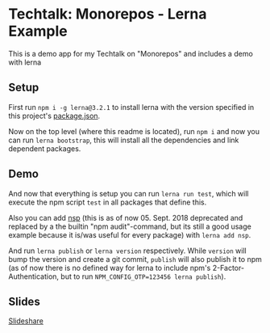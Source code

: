 # Techtalk: Monorepos - Lerna Example

This is a demo app for my Techtalk on "Monorepos" and includes a demo with lerna

## Setup

First run `npm i -g lerna@3.2.1` to install lerna with the version specified in this project's [package.json](./package.json).

Now on the top level (where this readme is located), run `npm i` and now you can run `lerna bootstrap`, this will install all the dependencies and link dependent packages.

## Demo
And now that everything is setup you can run `lerna run test`, which will execute the npm script `test` in all packages that define this.

Also you can add [nsp](https://github.com/nodesecurity/nsp) (this is as of now 05. Sept. 2018 deprecated and replaced by a the builtin "npm audit"-command, but its still a good usage example because it is/was useful for every package) with `lerna add nsp`.

And run `lerna publish` or `lerna version` respectively. While `version` will bump the version and create a git commit, `publish` will also publish it to npm (as of now there is no defined way for lerna to include npm's 2-Factor-Authentication, but to run `NPM_CONFIG_OTP=123456 lerna publish`).

## Slides

[Slideshare](https://www.slideshare.net/RomanMinchyn/master-the-monorepo-113064925)
